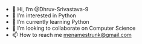 - 👋 Hi, I’m @Dhruv-Srivastava-9
- 👀 I’m interested in Python
- 🌱 I’m currently learning Python
- 💞️ I’m looking to collaborate on Computer Science
- 📫 How to reach me menamestrunk@gmail.com

<!---
Dhruv-Srivastava-9/Dhruv-Srivastava-9 is a ✨ special ✨ repository because its `README.md` (this file) appears on your GitHub profile.
You can click the Preview link to take a look at your changes.
--->
